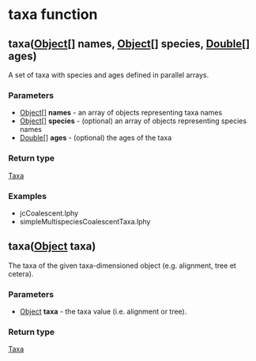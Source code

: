 taxa function
=============
taxa([Object[]](../types/Object[].md) **names**, [Object[]](../types/Object[].md) **species**, [Double[]](../types/Double[].md) **ages**)
-----------------------------------------------------------------------------------------------------------------------------------------

A set of taxa with species and ages defined in parallel arrays.

### Parameters

- [Object[]](../types/Object[].md) **names** - an array of objects representing taxa names
- [Object[]](../types/Object[].md) **species** - (optional) an array of objects representing species names
- [Double[]](../types/Double[].md) **ages** - (optional) the ages of the taxa

### Return type

[Taxa](../types/Taxa.md)


### Examples

- jcCoalescent.lphy
- simpleMultispeciesCoalescentTaxa.lphy



taxa([Object](../types/Object.md) **taxa**)
-------------------------------------------

The taxa of the given taxa-dimensioned object (e.g. alignment, tree et cetera).

### Parameters

- [Object](../types/Object.md) **taxa** - the taxa value (i.e. alignment or tree).

### Return type

[Taxa](../types/Taxa.md)



